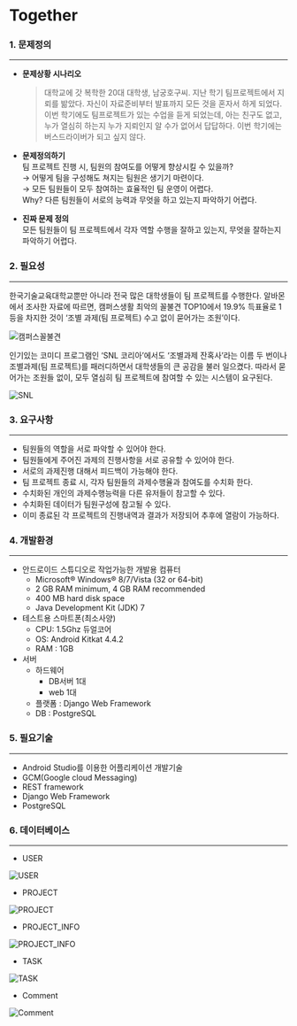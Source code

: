 # Together  
  
### 1. 문제정의
---
* **문제상황 시나리오**
    >대학교에 갓 복학한 20대 대학생, 남궁호구씨. 지난 학기 팀프로젝트에서 지뢰를 밞았다. 자신이 자료준비부터 발표까지 모든 것을 혼자서 하게 되었다. 이번 학기에도 팀프로젝트가 있는 수업을 듣게 되었는데, 아는 친구도 없고, 누가 열심히 하는지 누가 지뢰인지 알 수가 없어서 답답하다. 이번 학기에는 버스드라이버가 되고 싶지 않다.

* **문제정의하기**  
팀 프로젝트 진행 시, 팀원의 참여도를 어떻게 향상시킬 수 있을까?  
→ 어떻게 팀을 구성해도 쳐지는 팀원은 생기기 마련이다.  
→ 모든 팀원들이 모두 참여하는 효율적인 팀 운영이 어렵다.  
Why? 다른 팀원들이 서로의 능력과 무엇을 하고 있는지 파악하기 어렵다.

* **진짜 문제 정의**  
모든 팀원들이 팀 프로젝트에서 각자 역할 수행을 잘하고 있는지, 무엇을 잘하는지 파악하기 어렵다.

### 2. 필요성
---
한국기술교육대학교뿐만 아니라 전국 많은 대학생들이 팀 프로젝트를 수행한다. 알바몬에서 조사한 자료에 따르면, 캠퍼스생활 최악의 꼴불견 TOP10에서 19.9% 득표율로 1등을 차지한 것이 ‘조별 과제(팀 프로젝트) 수고 없이 묻어가는 조원’이다.  

![캠퍼스꼴불견](http://cfile8.uf.tistory.com/image/184AA94C50BAB5F22C6B0C)

인기있는 코미디 프로그램인 ‘SNL 코리아’에서도 ‘조별과제 잔혹사’라는 이름 두 번이나 조별과제(팀 프로젝트)를 패러디하면서 대학생들의 큰 공감을 불러 일으켰다. 따라서 묻어가는 조원들 없이, 모두 열심히 팀 프로젝트에 참여할 수 있는 시스템이 요구된다. 

![SNL](http://www.womennews.co.kr/data/news/1241/201306021716202UI.jpg)

### 3. 요구사항
---
- 팀원들의 역할을 서로 파악할 수 있어야 한다.
- 팀원들에게 주어진 과제의 진행사항을 서로 공유할 수 있어야 한다.
- 서로의 과제진행 대해서 피드백이 가능해야 한다.
- 팀 프로젝트 종료 시, 각자 팀원들의 과제수행율과 참여도를 수치화 한다.
- 수치화된 개인의 과제수행능력을 다른 유저들이 참고할 수 있다.
- 수치화된 데이터가 팀원구성에 참고될 수 있다.
- 이미 종료된 각 프로젝트의 진행내역과 결과가 저장되어 추후에 열람이 가능하다.

### 4. 개발환경
---
* 안드로이드 스튜디오로 작업가능한 개발용 컴퓨터
    * Microsoft® Windows® 8/7/Vista (32 or 64-bit)  
    * 2 GB RAM minimum, 4 GB RAM recommended  
    * 400 MB hard disk space  
    * Java Development Kit (JDK) 7
* 테스트용 스마트폰(최소사양)
    * CPU: 1.5Ghz 듀얼코어
    * OS: Android Kitkat 4.4.2
    * RAM : 1GB
* 서버
    * 하드웨어
        * DB서버 1대
        * web 1대
    * 플랫폼 : Django Web Framework
    * DB : PostgreSQL

### 5. 필요기술
---
- Android Studio를 이용한 어플리케이션 개발기술
- GCM(Google cloud Messaging)
- REST framework
- Django Web Framework
- PostgreSQL

### 6. 데이터베이스
---
* USER

![USER](http://dl.dropbox.com/s/rj7rcmknllwm0l6/1.png)

* PROJECT

![PROJECT](http://dl.dropbox.com/s/oq28ruwhvs7y209/2.png)

* PROJECT_INFO

![PROJECT_INFO](http://dl.dropbox.com/s/heo6ks4tlv2dzdb/3.png)

* TASK

![TASK](http://dl.dropbox.com/s/pd60k0jxa8uuxx9/4.png)

* Comment

![Comment](http://dl.dropbox.com/s/7a38913jqrgzfzg/5.png)

